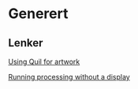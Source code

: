 # Generert

## Lenker 

[Using Quil for artwork](https://tylerxhobbs.com/essays/2015/using-quil-for-artwork)

[Running processing without a display](https://github.com/processing/processing/wiki/Running-without-a-Display)
